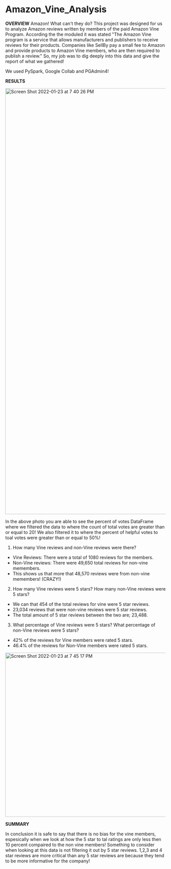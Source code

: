 # Amazon_Vine_Analysis

**OVERVIEW**
Amazon! What can't they do? This project was designed for us to analyze Amazon reviews written by members of the paid Amazon Vine Program. According the the moduled it was stated "The Amazon Vine program is a service that allows manufacturers and publishers to receive reviews for their products. Companies like SellBy pay a small fee to Amazon and provide products to Amazon Vine members, who are then required to publish a review." So, my job was to dig deeply into this data and give the report of what we gathered!

We used PySpark, Google Collab and PGAdmin4! 

**RESULTS**

<img width="1339" alt="Screen Shot 2022-01-23 at 7 40 26 PM" src="https://user-images.githubusercontent.com/91299616/150718368-67bb6daa-dbd0-45b7-b21a-79f2786222a8.png">

In the above photo you are able to see the percent of votes DataFrame where we filtered the data to where the count of total votes are greater than or equal to 20! We also filtered it to where the percent of helpful votes to toal votes were greater than or equal to 50%! 

1. How many Vine reviews and non-Vine reviews were there?

- Vine Reviews: There were a total of 1080 reviews for the members.
- Non-Vine reviews: There were 49,650 total reviews for non-vine memembers.
- This shows us that more that 48,570 reviews were from non-vine memembers! (CRAZY!)

2. How many Vine reviews were 5 stars? How many non-Vine reviews were 5 stars?

- We can that 454 of the total reviews for vine were 5 star reviews.
- 23,034 reviews that were non-vine reviews were 5 star reviews.
- The total amount of 5 star reviews between the two are; 23,488.

3. What percentage of Vine reviews were 5 stars? What percentage of non-Vine reviews were 5 stars?

- 42% of the reviews for Vine members were rated 5 stars.
- 46.4% of the reviews for Non-Vine members were rated 5 stars.

<img width="516" alt="Screen Shot 2022-01-23 at 7 45 17 PM" src="https://user-images.githubusercontent.com/91299616/150718718-0a8d2959-1cbd-426d-ac92-cdcfed00cd8e.png">

 **SUMMARY**
 
 In conclusion it is safe to say that there is no bias for the vine members, espesically when we look at how the 5 star to tal ratings are only less then 10 percent compaired to the non vine members! Something to consider when looking at this data is not filtering it out by 5 star reviews. 1,2,3 and 4 star reviews are more critical than any 5 star reviews are because they tend to be more informative for the company! 
